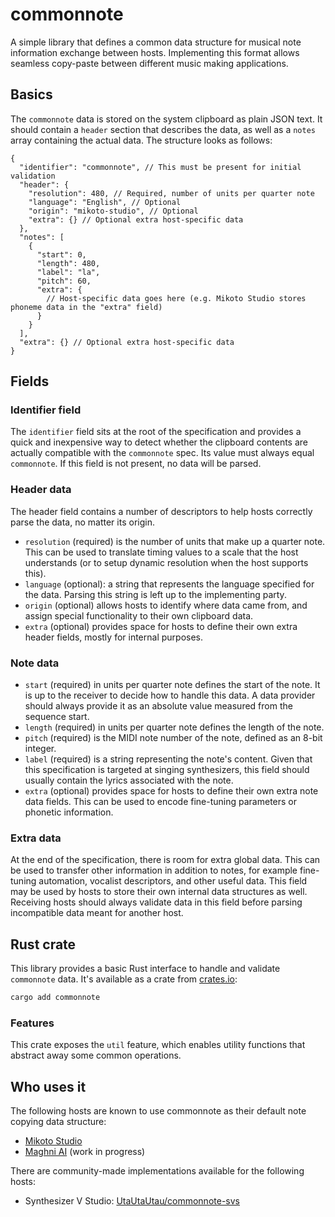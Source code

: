 # commonnote
A simple library that defines a common data structure for musical note information exchange between hosts. Implementing this format allows seamless copy-paste between different music making applications.

## Basics
The `commonnote` data is stored on the system clipboard as plain JSON text. It should contain a `header` section that describes the data, as well as a `notes` array containing the actual data. The structure looks as follows:
```json5
{
  "identifier": "commonnote", // This must be present for initial validation
  "header": {
    "resolution": 480, // Required, number of units per quarter note
    "language": "English", // Optional
    "origin": "mikoto-studio", // Optional
    "extra": {} // Optional extra host-specific data
  },
  "notes": [
    {
      "start": 0,
      "length": 480,
      "label": "la",
      "pitch": 60,
      "extra": {
        // Host-specific data goes here (e.g. Mikoto Studio stores phoneme data in the "extra" field)
      }
    }
  ],
  "extra": {} // Optional extra host-specific data
}
```

## Fields
### Identifier field
The `identifier` field sits at the root of the specification and provides a quick and inexpensive way to detect whether the clipboard contents are actually compatible with the `commonnote` spec. Its value must always equal `commonnote`. If this field is not present, no data will be parsed.

### Header data
The header field contains a number of descriptors to help hosts correctly parse the data, no matter its origin.
- `resolution` (required) is the number of units that make up a quarter note. This can be used to translate timing values to a scale that the host understands (or to setup dynamic resolution when the host supports this).
- `language` (optional): a string that represents the language specified for the data. Parsing this string is left up to the implementing party.
- `origin` (optional) allows hosts to identify where data came from, and assign special functionality to their own clipboard data.
- `extra` (optional) provides space for hosts to define their own extra header fields, mostly for internal purposes.

### Note data
- `start` (required) in units per quarter note defines the start of the note. It is up to the receiver to decide how to handle this data. A data provider should always provide it as an absolute value measured from the sequence start.
- `length` (required) in units per quarter note defines the length of the note.
- `pitch` (required) is the MIDI note number of the note, defined as an 8-bit integer.
- `label` (required) is a string representing the note's content. Given that this specification is targeted at singing synthesizers, this field should usually contain the lyrics associated with the note.
- `extra` (optional) provides space for hosts to define their own extra note data fields. This can be used to encode fine-tuning parameters or phonetic information.

### Extra data
At the end of the specification, there is room for extra global data. This can be used to transfer other information in addition to notes, for example fine-tuning automation, vocalist descriptors, and other useful data. This field may be used by hosts to store their own internal data structures as well. Receiving hosts should always validate data in this field before parsing incompatible data meant for another host.

## Rust crate
This library provides a basic Rust interface to handle and validate `commonnote` data. It's available as a crate from [crates.io](https://crates.io/crates/commonnote):
```zsh
cargo add commonnote
```

### Features
This crate exposes the `util` feature, which enables utility functions that abstract away some common operations.

## Who uses it
The following hosts are known to use commonnote as their default note copying data structure:
- [Mikoto Studio](https://mikoto.studio/)
- [Maghni AI](https://maghni.ai) (work in progress)

There are community-made implementations available for the following hosts:
- Synthesizer V Studio: [UtaUtaUtau/commonnote-svs](https://github.com/UtaUtaUtau/commonnote-svs)
